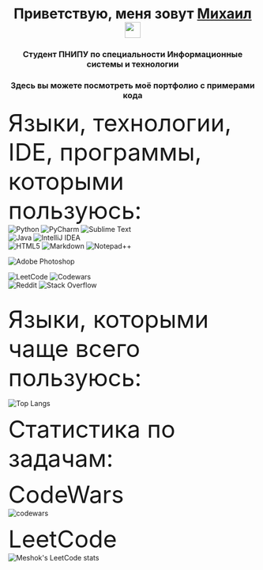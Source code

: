 <h1 align="center">Приветствую, меня зовут <a href="https://vk.com/meshoknoragami" target="_blank">Михаил</a> 
<img src="https://github.com/blackcater/blackcater/raw/main/images/Hi.gif" height="32"/></h1>
<h3 align="center">Студент ПНИПУ по специальности Информационные системы и технологии</h3>
<h3 align="center">Здесь вы можете посмотреть моё портфолио с примерами кода</h3>

<font size="10">Языки, технологии, IDE, программы, которыми пользуюсь:</font>
<br>
![Python](https://img.shields.io/badge/python-3670A0?style=for-the-badge&logo=python&logoColor=white&color=black&labelColor=black)
![PyCharm](https://img.shields.io/badge/pycharm-143?style=for-the-badge&logo=pycharm&logoColor=white&color=black&labelColor=black)
![Sublime Text](https://img.shields.io/badge/sublime_text-%23575757.svg?style=for-the-badge&logo=sublime-text&logoColor=white&color=black&labelColor=black)
<br>
![Java](https://img.shields.io/badge/java-%23ED8B00.svg?style=for-the-badge&logo=openjdk&logoColor=white&color=black&labelColor=black)
![IntelliJ IDEA](https://img.shields.io/badge/IntelliJIDEA-000000.svg?style=for-the-badge&logo=intellij-idea&logoColor=white)
<br>
![HTML5](https://img.shields.io/badge/html5-%23E34F26.svg?style=for-the-badge&logo=html5&logoColor=white&color=black&labelColor=black)
![Markdown](https://img.shields.io/badge/markdown-%23000000.svg?style=for-the-badge&logo=markdown&logoColor=white)
![Notepad++](https://img.shields.io/badge/Notepad++-90E59A.svg?style=for-the-badge&logo=notepad%2b%2b&logoColor=white&color=black&labelColor=black)
<br>

![Adobe Photoshop](https://img.shields.io/badge/adobe%20photoshop-%2331A8FF.svg?style=for-the-badge&logo=adobe%20photoshop&logoColor=white&color=black&labelColor=black)
<br>

![LeetCode](https://img.shields.io/badge/LeetCode-000000?style=for-the-badge&logo=LeetCode&logoColor=white)
![Codewars](https://img.shields.io/badge/Codewars-B1361E?style=for-the-badge&logo=codewars&logoColor=white&color=black&labelColor=black)
<br>
![Reddit](https://img.shields.io/badge/Reddit-%23FF4500.svg?style=for-the-badge&logo=Reddit&logoColor=white&color=black&labelColor=black)
![Stack Overflow](https://img.shields.io/badge/-Stackoverflow-FE7A16?style=for-the-badge&logo=stack-overflow&logoColor=white&color=black&labelColor=black)

<br>
<font size="10">Языки, которыми чаще всего пользуюсь:</font>
<br>

![Top Langs](https://github-readme-stats.vercel.app/api/top-langs/?username=meshoknoragami&layout=compact&theme=dark)

<font size="10">Статистика по задачам:</font>
<br>

<font size="8">CodeWars</font>
<br>
![codewars](https://www.codewars.com/users/Meshoknoragami/badges/large)

<font size="8">LeetCode</font>
<br>
![Meshok's LeetCode stats](https://leetcode-stats-six.vercel.app/api?username=Meshoknoragami&theme=dark)

